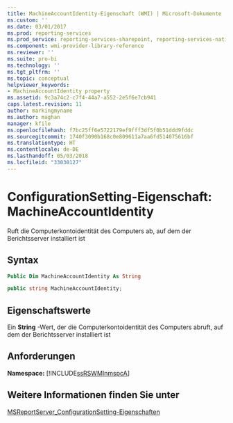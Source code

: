 ```yaml
---
title: MachineAccountIdentity-Eigenschaft (WMI) | Microsoft-Dokumente
ms.custom: ''
ms.date: 03/01/2017
ms.prod: reporting-services
ms.prod_service: reporting-services-sharepoint, reporting-services-native
ms.component: wmi-provider-library-reference
ms.reviewer: ''
ms.suite: pro-bi
ms.technology: ''
ms.tgt_pltfrm: ''
ms.topic: conceptual
helpviewer_keywords:
- MachineAccountIdentity property
ms.assetid: 9c3a74c2-c7f4-44a7-a552-2e5f6e7cb941
caps.latest.revision: 11
author: markingmyname
ms.author: maghan
manager: kfile
ms.openlocfilehash: f7bc25ff6e5722179ef9fff3df5f0b51ddd9fddc
ms.sourcegitcommit: 1740f3090b168c0e809611a7aa6fd514075616bf
ms.translationtype: HT
ms.contentlocale: de-DE
ms.lasthandoff: 05/03/2018
ms.locfileid: "33030127"
---
```

# <a name="configurationsetting-property---machineaccountidentity"></a>ConfigurationSetting-Eigenschaft: MachineAccountIdentity
  Ruft die Computerkontoidentität des Computers ab, auf dem der Berichtsserver installiert ist  
  
## <a name="syntax"></a>Syntax  
  
```vb  
Public Dim MachineAccountIdentity As String  
```  
  
```csharp  
public string MachineAccountIdentity;  
```  
  
## <a name="property-values"></a>Eigenschaftswerte  
 Ein **String** -Wert, der die Computerkontoidentität des Computers abruft, auf dem der Berichtsserver installiert ist  
  
## <a name="requirements"></a>Anforderungen  
 **Namespace:** [!INCLUDE[ssRSWMInmspcA](../../includes/ssrswminmspca-md.md)]  
  
## <a name="see-also"></a>Weitere Informationen finden Sie unter  
 [MSReportServer_ConfigurationSetting-Eigenschaften](../../reporting-services/wmi-provider-library-reference/msreportserver-configurationsetting-properties.md)  
  
  

